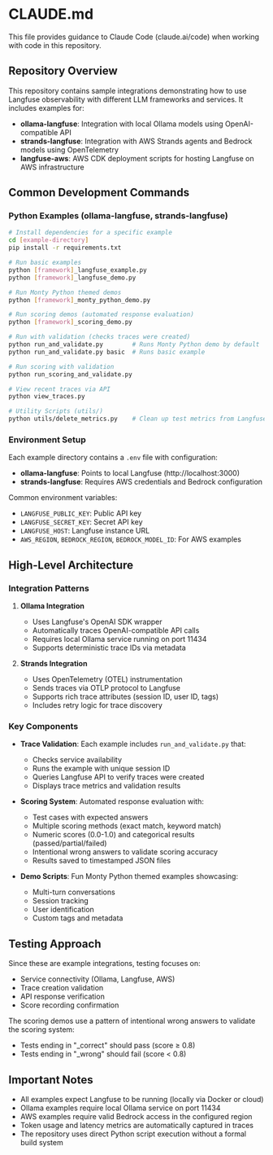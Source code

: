 # CLAUDE.md

This file provides guidance to Claude Code (claude.ai/code) when working with code in this repository.

## Repository Overview

This repository contains sample integrations demonstrating how to use Langfuse observability with different LLM frameworks and services. It includes examples for:

- **ollama-langfuse**: Integration with local Ollama models using OpenAI-compatible API
- **strands-langfuse**: Integration with AWS Strands agents and Bedrock models using OpenTelemetry
- **langfuse-aws**: AWS CDK deployment scripts for hosting Langfuse on AWS infrastructure

## Common Development Commands

### Python Examples (ollama-langfuse, strands-langfuse)

```bash
# Install dependencies for a specific example
cd [example-directory]
pip install -r requirements.txt

# Run basic examples
python [framework]_langfuse_example.py
python [framework]_langfuse_demo.py

# Run Monty Python themed demos
python [framework]_monty_python_demo.py

# Run scoring demos (automated response evaluation)
python [framework]_scoring_demo.py

# Run with validation (checks traces were created)
python run_and_validate.py        # Runs Monty Python demo by default
python run_and_validate.py basic  # Runs basic example

# Run scoring with validation
python run_scoring_and_validate.py

# View recent traces via API
python view_traces.py

# Utility Scripts (utils/)
python utils/delete_metrics.py    # Clean up test metrics from Langfuse
```

### Environment Setup

Each example directory contains a `.env` file with configuration:
- **ollama-langfuse**: Points to local Langfuse (http://localhost:3000)
- **strands-langfuse**: Requires AWS credentials and Bedrock configuration

Common environment variables:
- `LANGFUSE_PUBLIC_KEY`: Public API key
- `LANGFUSE_SECRET_KEY`: Secret API key
- `LANGFUSE_HOST`: Langfuse instance URL
- `AWS_REGION`, `BEDROCK_REGION`, `BEDROCK_MODEL_ID`: For AWS examples

## High-Level Architecture

### Integration Patterns

1. **Ollama Integration**
   - Uses Langfuse's OpenAI SDK wrapper
   - Automatically traces OpenAI-compatible API calls
   - Requires local Ollama service running on port 11434
   - Supports deterministic trace IDs via metadata

2. **Strands Integration**
   - Uses OpenTelemetry (OTEL) instrumentation
   - Sends traces via OTLP protocol to Langfuse
   - Supports rich trace attributes (session ID, user ID, tags)
   - Includes retry logic for trace discovery

### Key Components

- **Trace Validation**: Each example includes `run_and_validate.py` that:
  - Checks service availability
  - Runs the example with unique session ID
  - Queries Langfuse API to verify traces were created
  - Displays trace metrics and validation results

- **Scoring System**: Automated response evaluation with:
  - Test cases with expected answers
  - Multiple scoring methods (exact match, keyword match)
  - Numeric scores (0.0-1.0) and categorical results (passed/partial/failed)
  - Intentional wrong answers to validate scoring accuracy
  - Results saved to timestamped JSON files

- **Demo Scripts**: Fun Monty Python themed examples showcasing:
  - Multi-turn conversations
  - Session tracking
  - User identification
  - Custom tags and metadata

## Testing Approach

Since these are example integrations, testing focuses on:
- Service connectivity (Ollama, Langfuse, AWS)
- Trace creation validation
- API response verification
- Score recording confirmation

The scoring demos use a pattern of intentional wrong answers to validate the scoring system:
- Tests ending in "_correct" should pass (score ≥ 0.8)
- Tests ending in "_wrong" should fail (score < 0.8)

## Important Notes

- All examples expect Langfuse to be running (locally via Docker or cloud)
- Ollama examples require local Ollama service on port 11434
- AWS examples require valid Bedrock access in the configured region
- Token usage and latency metrics are automatically captured in traces
- The repository uses direct Python script execution without a formal build system